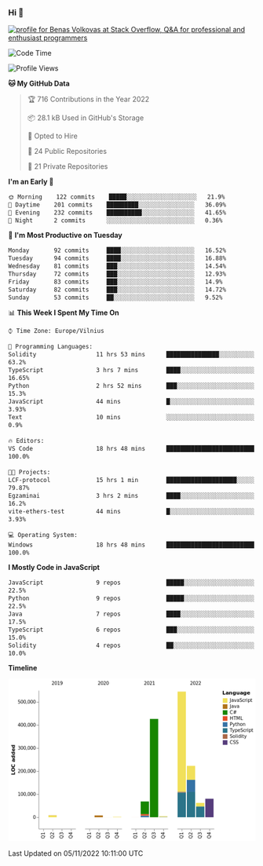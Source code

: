 ### Hi 👋
<a href="https://stackoverflow.com/users/14954249/benas-volkovas"><img src="https://stackoverflow.com/users/flair/14954249.png?theme=dark" width="208" height="58" alt="profile for Benas Volkovas at Stack Overflow, Q&amp;A for professional and enthusiast programmers" title="profile for Benas Volkovas at Stack Overflow, Q&amp;A for professional and enthusiast programmers"></a>

<!--START_SECTION:waka-->
![Code Time](http://img.shields.io/badge/Code%20Time-1%2C044%20hrs%2010%20mins-blue)

![Profile Views](http://img.shields.io/badge/Profile%20Views-0-blue)

**🐱 My GitHub Data** 

> 🏆 716 Contributions in the Year 2022
 > 
> 📦 28.1 kB Used in GitHub's Storage 
 > 
> 💼 Opted to Hire
 > 
> 📜 24 Public Repositories 
 > 
> 🔑 21 Private Repositories  
 > 
**I'm an Early 🐤** 

```text
🌞 Morning    122 commits    █████░░░░░░░░░░░░░░░░░░░░   21.9% 
🌆 Daytime    201 commits    █████████░░░░░░░░░░░░░░░░   36.09% 
🌃 Evening    232 commits    ██████████░░░░░░░░░░░░░░░   41.65% 
🌙 Night      2 commits      ░░░░░░░░░░░░░░░░░░░░░░░░░   0.36%

```
📅 **I'm Most Productive on Tuesday** 

```text
Monday       92 commits     ████░░░░░░░░░░░░░░░░░░░░░   16.52% 
Tuesday      94 commits     ████░░░░░░░░░░░░░░░░░░░░░   16.88% 
Wednesday    81 commits     ███░░░░░░░░░░░░░░░░░░░░░░   14.54% 
Thursday     72 commits     ███░░░░░░░░░░░░░░░░░░░░░░   12.93% 
Friday       83 commits     ███░░░░░░░░░░░░░░░░░░░░░░   14.9% 
Saturday     82 commits     ███░░░░░░░░░░░░░░░░░░░░░░   14.72% 
Sunday       53 commits     ██░░░░░░░░░░░░░░░░░░░░░░░   9.52%

```


📊 **This Week I Spent My Time On** 

```text
⌚︎ Time Zone: Europe/Vilnius

💬 Programming Languages: 
Solidity                 11 hrs 53 mins      ███████████████░░░░░░░░░░   63.2% 
TypeScript               3 hrs 7 mins        ████░░░░░░░░░░░░░░░░░░░░░   16.65% 
Python                   2 hrs 52 mins       ███░░░░░░░░░░░░░░░░░░░░░░   15.3% 
JavaScript               44 mins             █░░░░░░░░░░░░░░░░░░░░░░░░   3.93% 
Text                     10 mins             ░░░░░░░░░░░░░░░░░░░░░░░░░   0.9%

🔥 Editors: 
VS Code                  18 hrs 48 mins      █████████████████████████   100.0%

🐱‍💻 Projects: 
LCF-protocol             15 hrs 1 min        ████████████████████░░░░░   79.87% 
Egzaminai                3 hrs 2 mins        ████░░░░░░░░░░░░░░░░░░░░░   16.2% 
vite-ethers-test         44 mins             █░░░░░░░░░░░░░░░░░░░░░░░░   3.93%

💻 Operating System: 
Windows                  18 hrs 48 mins      █████████████████████████   100.0%

```

**I Mostly Code in JavaScript** 

```text
JavaScript               9 repos             █████░░░░░░░░░░░░░░░░░░░░   22.5% 
Python                   9 repos             █████░░░░░░░░░░░░░░░░░░░░   22.5% 
Java                     7 repos             ████░░░░░░░░░░░░░░░░░░░░░   17.5% 
TypeScript               6 repos             ███░░░░░░░░░░░░░░░░░░░░░░   15.0% 
Solidity                 4 repos             ██░░░░░░░░░░░░░░░░░░░░░░░   10.0%

```


**Timeline**

![Chart not found](https://raw.githubusercontent.com/BenasVolkovas/BenasVolkovas/main/charts/bar_graph.png) 


 Last Updated on 05/11/2022 10:11:00 UTC
<!--END_SECTION:waka-->
